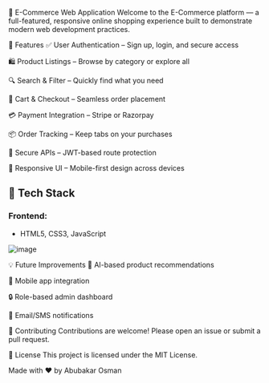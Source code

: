 🛒 E-Commerce Web Application
Welcome to the E-Commerce platform — a full-featured, responsive online shopping experience built to demonstrate modern web development practices.

🚀 Features
✅ User Authentication – Sign up, login, and secure access

🛍️ Product Listings – Browse by category or explore all

🔍 Search & Filter – Quickly find what you need

🛒 Cart & Checkout – Seamless order placement

💳 Payment Integration – Stripe or Razorpay

📦 Order Tracking – Keep tabs on your purchases

🔐 Secure APIs – JWT-based route protection

🎨 Responsive UI – Mobile-first design across devices

## 🧰 Tech Stack

### Frontend:
- HTML5, CSS3, JavaScript

![image](https://github.com/user-attachments/assets/bb6f9b59-1421-41a3-8b2b-29600bdf6395)

💡 Future Improvements
🧠 AI-based product recommendations

📱 Mobile app integration

🔒 Role-based admin dashboard

📧 Email/SMS notifications

🙌 Contributing
Contributions are welcome! Please open an issue or submit a pull request.

📜 License
This project is licensed under the MIT License.

Made with ❤️ by Abubakar Osman
